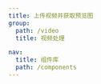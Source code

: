 ```yaml
---
title: 上传视频并获取预览图
group:
  path: /video
  title: 视频处理

nav:
  title: 组件库
  path: /components
---
```


<code src="./demo.tsx"></code>
